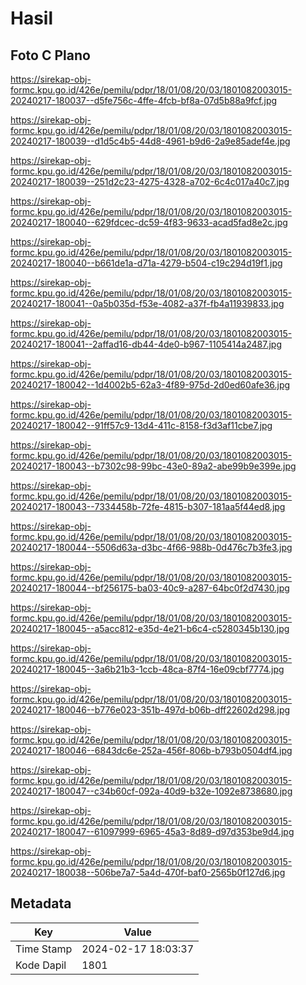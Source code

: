 # Hasil

## Foto C Plano

https://sirekap-obj-formc.kpu.go.id/426e/pemilu/pdpr/18/01/08/20/03/1801082003015-20240217-180037--d5fe756c-4ffe-4fcb-bf8a-07d5b88a9fcf.jpg

https://sirekap-obj-formc.kpu.go.id/426e/pemilu/pdpr/18/01/08/20/03/1801082003015-20240217-180039--d1d5c4b5-44d8-4961-b9d6-2a9e85adef4e.jpg

https://sirekap-obj-formc.kpu.go.id/426e/pemilu/pdpr/18/01/08/20/03/1801082003015-20240217-180039--251d2c23-4275-4328-a702-6c4c017a40c7.jpg

https://sirekap-obj-formc.kpu.go.id/426e/pemilu/pdpr/18/01/08/20/03/1801082003015-20240217-180040--629fdcec-dc59-4f83-9633-acad5fad8e2c.jpg

https://sirekap-obj-formc.kpu.go.id/426e/pemilu/pdpr/18/01/08/20/03/1801082003015-20240217-180040--b661de1a-d71a-4279-b504-c19c294d19f1.jpg

https://sirekap-obj-formc.kpu.go.id/426e/pemilu/pdpr/18/01/08/20/03/1801082003015-20240217-180041--0a5b035d-f53e-4082-a37f-fb4a11939833.jpg

https://sirekap-obj-formc.kpu.go.id/426e/pemilu/pdpr/18/01/08/20/03/1801082003015-20240217-180041--2affad16-db44-4de0-b967-1105414a2487.jpg

https://sirekap-obj-formc.kpu.go.id/426e/pemilu/pdpr/18/01/08/20/03/1801082003015-20240217-180042--1d4002b5-62a3-4f89-975d-2d0ed60afe36.jpg

https://sirekap-obj-formc.kpu.go.id/426e/pemilu/pdpr/18/01/08/20/03/1801082003015-20240217-180042--91ff57c9-13d4-411c-8158-f3d3af11cbe7.jpg

https://sirekap-obj-formc.kpu.go.id/426e/pemilu/pdpr/18/01/08/20/03/1801082003015-20240217-180043--b7302c98-99bc-43e0-89a2-abe99b9e399e.jpg

https://sirekap-obj-formc.kpu.go.id/426e/pemilu/pdpr/18/01/08/20/03/1801082003015-20240217-180043--7334458b-72fe-4815-b307-181aa5f44ed8.jpg

https://sirekap-obj-formc.kpu.go.id/426e/pemilu/pdpr/18/01/08/20/03/1801082003015-20240217-180044--5506d63a-d3bc-4f66-988b-0d476c7b3fe3.jpg

https://sirekap-obj-formc.kpu.go.id/426e/pemilu/pdpr/18/01/08/20/03/1801082003015-20240217-180044--bf256175-ba03-40c9-a287-64bc0f2d7430.jpg

https://sirekap-obj-formc.kpu.go.id/426e/pemilu/pdpr/18/01/08/20/03/1801082003015-20240217-180045--a5acc812-e35d-4e21-b6c4-c5280345b130.jpg

https://sirekap-obj-formc.kpu.go.id/426e/pemilu/pdpr/18/01/08/20/03/1801082003015-20240217-180045--3a6b21b3-1ccb-48ca-87f4-16e09cbf7774.jpg

https://sirekap-obj-formc.kpu.go.id/426e/pemilu/pdpr/18/01/08/20/03/1801082003015-20240217-180046--b776e023-351b-497d-b06b-dff22602d298.jpg

https://sirekap-obj-formc.kpu.go.id/426e/pemilu/pdpr/18/01/08/20/03/1801082003015-20240217-180046--6843dc6e-252a-456f-806b-b793b0504df4.jpg

https://sirekap-obj-formc.kpu.go.id/426e/pemilu/pdpr/18/01/08/20/03/1801082003015-20240217-180047--c34b60cf-092a-40d9-b32e-1092e8738680.jpg

https://sirekap-obj-formc.kpu.go.id/426e/pemilu/pdpr/18/01/08/20/03/1801082003015-20240217-180047--61097999-6965-45a3-8d89-d97d353be9d4.jpg

https://sirekap-obj-formc.kpu.go.id/426e/pemilu/pdpr/18/01/08/20/03/1801082003015-20240217-180038--506be7a7-5a4d-470f-baf0-2565b0f127d6.jpg


## Metadata

| Key        | Value               |
| ---------- | ------------------- |
| Time Stamp | 2024-02-17 18:03:37 |
| Kode Dapil | 1801                |



